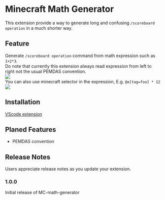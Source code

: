 # Minecraft Math Generator
This extension provide a way to generate long and confusing `/scoreboard operation` in a much shorter way.

## Feature
Generate `/scoreboard operation` command from math expression such as `1+2*3`.  
Do note that currently this extension always read expression from left to right not the usual PEMDAS convention.  
![](https://media.giphy.com/media/8ZeZuDDCClGOBWakch/giphy.gif)  
You can also use minecraft selector in the expression, E.g. `@e[tag=foo] * 12`  
![](https://media.giphy.com/media/cQ7bpYQ9iyxaFBjGHq/giphy.gif)  

## Installation
[VScode extension](https://marketplace.visualstudio.com/items?itemName=Boomber.mc-math-generator&ssr=false#overview)

## Planed Features
- PEMDAS convention

## Release Notes

Users appreciate release notes as you update your extension.

### 1.0.0
Initial release of MC-math-generator
